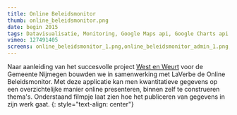 ```yaml
---
title: Online Beleidsmonitor
thumb: online_beleidsmonitor.png
date: begin 2015
tags: Datavisualisatie, Monitoring, Google Maps api, Google Charts api
vimeo: 127491405
screens: online_beleidsmonitor_1.png,online_beleidsmonitor_admin_1.png,online_beleidsmonitor_admin_2.png,lvb_infographic_online_bestuursmonitor-03.png
---
```


Naar aanleiding van het succesvolle project [West en Weurt](/#portfolio-west-en-weurt) voor de Gemeente Nijmegen bouwden we in samenwerking met LaVerbe de Online Beleidsmonitor. Met deze applicatie kan men kwantitatieve gegevens op een overzichtelijke manier online presenteren, binnen zelf te construeren thema's. Onderstaand filmpje laat zien hoe het publiceren van gegevens in zijn werk gaat.
{: style="text-align: center"}